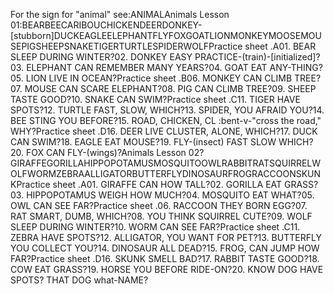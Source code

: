 For the sign for "animal" see:ANIMALAnimals Lesson 01:BEARBEECARIBOUCHICKENDEERDONKEY-[stubborn]DUCKEAGLEELEPHANTFLYFOXGOATLIONMONKEYMOOSEMOUSEPIGSHEEPSNAKETIGERTURTLESPIDERWOLFPractice sheet .A01.  BEAR SLEEP DURING WINTER?02.  DONKEY EASY PRACTICE-(train)-[initialized]?03.  ELEPHANT CAN REMEMBER MANY YEARS?04.  GOAT EAT ANY-THING?05.  LION LIVE IN OCEAN?Practice sheet .B06.  MONKEY CAN CLIMB TREE?07.  MOUSE CAN SCARE ELEPHANT?08.  PIG CAN CLIMB TREE?09.  SHEEP TASTE GOOD?10.  SNAKE CAN SWIM?Practice sheet .C11.  TIGER HAVE SPOTS?12.  TURTLE FAST, SLOW, WHICH?13.  SPIDER, YOU AFRAID YOU?14.  BEE STING YOU BEFORE?15.  ROAD, CHICKEN, CL :bent-v-"cross the road," WHY?Practice sheet .D16.  DEER LIVE CLUSTER, ALONE, WHICH?17.  DUCK CAN SWIM?18.  EAGLE EAT MOUSE?19.  FLY-(insect) FAST SLOW WHICH?20.  FOX  CAN FLY-(wings)?Animals Lesson 02?GIRAFFEGORILLAHIPPOPOTAMUSMOSQUITOOWLRABBITRATSQUIRRELWOLFWORMZEBRAALLIGATORBUTTERFLYDINOSAURFROGRACCOONSKUNKPractice sheet .A01.  GIRAFFE CAN HOW TALL?02.  GORILLA EAT GRASS?03.  HIPPOPOTAMUS WEIGH HOW MUCH?04.  MOSQUITO EAT WHAT?05.  OWL CAN SEE FAR?Practice sheet .06.   RACCOON THEY BORN EGG?07.  RAT SMART, DUMB, WHICH?08.  YOU THINK SQUIRREL CUTE?09.  WOLF SLEEP DURING WINTER?10.  WORM CAN SEE FAR?Practice sheet .C11.  ZEBRA HAVE SPOTS?12.  ALLIGATOR, YOU WANT FOR PET?13.  BUTTERFLY YOU COLLECT YOU?14.  DINOSAUR ALL DEAD?15.  FROG, CAN JUMP HOW FAR?Practice sheet .D16.  SKUNK SMELL BAD?17.  RABBIT TASTE GOOD?18.  COW EAT GRASS?19.  HORSE YOU BEFORE RIDE-ON?20.  KNOW DOG HAVE SPOTS? THAT DOG what-NAME?